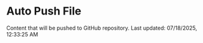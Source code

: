 # Auto Push File

Content that will be pushed to GitHub repository.
Last updated: 07/18/2025, 12:33:25 AM
